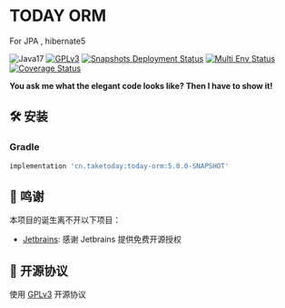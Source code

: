 # TODAY ORM

For JPA , hibernate5


![Java17](https://img.shields.io/badge/JDK-17+-success.svg)
[![GPLv3](https://img.shields.io/badge/License-GPLv3-blue.svg)](./LICENSE)
[![Snapshots Deployment Status](https://github.com/TAKETODAY/today-orm/workflows/Deploy/badge.svg)](https://github.com/TAKETODAY/today-orm/actions)
[![Multi Env Status](https://github.com/TAKETODAY/today-orm/workflows/CI/badge.svg)](https://github.com/TAKETODAY/today-orm/actions)
[![Coverage Status](https://github.com/TAKETODAY/today-orm/workflows/Coveralls/badge.svg)](https://github.com/TAKETODAY/today-orm/actions)

**You ask me what the elegant code looks like? Then I have to show it!**

## 🛠️ 安装

### Gradle

```groovy
implementation 'cn.taketoday:today-orm:5.0.0-SNAPSHOT'
```


## 🙏 鸣谢

本项目的诞生离不开以下项目：

* [Jetbrains](https://www.jetbrains.com/?from=https://github.com/TAKETODAY/today-infrastructure): 感谢 Jetbrains 提供免费开源授权

## 📄 开源协议

使用 [GPLv3](https://github.com/TAKETODAY/today-orm/blob/master/LICENSE) 开源协议

